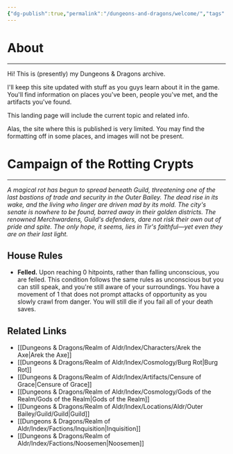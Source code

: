 ```yaml
---
{"dg-publish":true,"permalink":"/dungeons-and-dragons/welcome/","tags":["gardenEntry"]}
---
```


# About
---
Hi! This is (presently) my Dungeons & Dragons archive.

I'll keep this site updated with stuff as you guys learn about it in the game. You'll find information on places you've been, people you've met, and the artifacts you've found.

This landing page will include the current topic and related info.

Alas, the site where this is published is very limited. You may find the formatting off in some places, and images will not be present.

# Campaign of the Rotting Crypts
---
*A magical rot has begun to spread beneath Guild, threatening one of the last bastions of trade and security in the Outer Bailey. The dead rise in its wake, and the living who linger are driven mad by its mold. The city's senate is nowhere to be found, barred away in their golden districts. The renowned Merchwardens, Guild's defenders, dare not risk their own out of pride and spite. The only hope, it seems, lies in Tir's faithful—yet even they are on their last light.*

## House Rules
- **Felled.** Upon reaching 0 hitpoints, rather than falling unconscious, you are felled. This condition follows the same rules as unconscious but you can still speak, and you're still aware of your surroundings. You have a movement of 1 that does not prompt attacks of opportunity as you slowly crawl from danger. You will still die if you fail all of your death saves.

## Related Links
- [[Dungeons & Dragons/Realm of Aldr/Index/Characters/Arek the Axe\|Arek the Axe]]
- [[Dungeons & Dragons/Realm of Aldr/Index/Cosmology/Burg Rot\|Burg Rot]]
- [[Dungeons & Dragons/Realm of Aldr/Index/Artifacts/Censure of Grace\|Censure of Grace]]
- [[Dungeons & Dragons/Realm of Aldr/Index/Cosmology/Gods of the Realm/Gods of the Realm\|Gods of the Realm]]
- [[Dungeons & Dragons/Realm of Aldr/Index/Locations/Aldr/Outer Bailey/Guild/Guild\|Guild]]
- [[Dungeons & Dragons/Realm of Aldr/Index/Factions/Inquisition\|Inquisition]]
- [[Dungeons & Dragons/Realm of Aldr/Index/Factions/Noosemen\|Noosemen]]
